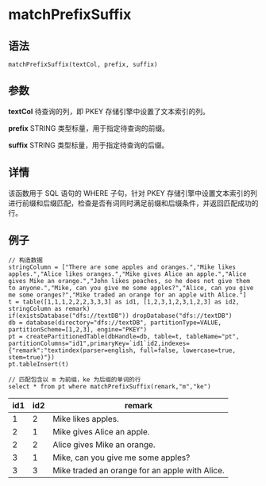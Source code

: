 # matchPrefixSuffix

## 语法

`matchPrefixSuffix(textCol, prefix, suffix)`

## 参数

**textCol** 待查询的列，即 PKEY 存储引擎中设置了文本索引的列。

**prefix** STRING 类型标量，用于指定待查询的前缀。

**suffix** STRING 类型标量，用于指定待查询的后缀。

## 详情

该函数用于 SQL 语句的 WHERE 子句，针对 PKEY
存储引擎中设置文本索引的列进行前缀和后缀匹配，检查是否有词同时满足前缀和后缀条件，并返回匹配成功的行。

## 例子

```
// 构造数据
stringColumn = ["There are some apples and oranges.","Mike likes apples.","Alice likes oranges.","Mike gives Alice an apple.","Alice gives Mike an orange.","John likes peaches, so he does not give them to anyone.","Mike, can you give me some apples?","Alice, can you give me some oranges?","Mike traded an orange for an apple with Alice."]
t = table([1,1,1,2,2,2,3,3,3] as id1, [1,2,3,1,2,3,1,2,3] as id2, stringColumn as remark)
if(existsDatabase("dfs://textDB")) dropDatabase("dfs://textDB")
db = database(directory="dfs://textDB", partitionType=VALUE, partitionScheme=[1,2,3], engine="PKEY")
pt = createPartitionedTable(dbHandle=db, table=t, tableName="pt", partitionColumns="id1",primaryKey=`id1`id2,indexes={"remark":"textindex(parser=english, full=false, lowercase=true, stem=true)"})
pt.tableInsert(t)

// 匹配包含以 m 为前缀，ke 为后缀的单词的行
select * from pt where matchPrefixSuffix(remark,"m","ke")
```

| id1 | id2 | remark |
| --- | --- | --- |
| 1 | 2 | Mike likes apples. |
| 2 | 1 | Mike gives Alice an apple. |
| 2 | 2 | Alice gives Mike an orange. |
| 3 | 1 | Mike, can you give me some apples? |
| 3 | 3 | Mike traded an orange for an apple with Alice. |

